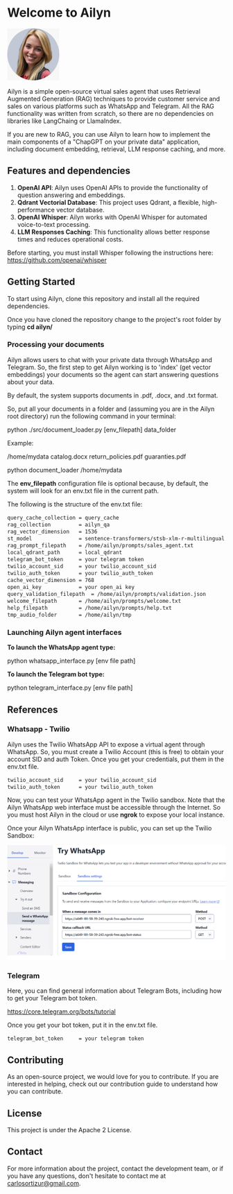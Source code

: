 

# Welcome to Ailyn

<img src="./images/ailyn-pic.png" alt="Ailun" width="120" height="120">

Ailyn is a simple open-source virtual sales agent that uses Retrieval Augmented Generation (RAG) techniques to provide customer service and sales on various platforms such as WhatsApp and Telegram. All the RAG functionality was written from scratch, so there are no dependencies on libraries like LangChaing or LlamaIndex.

If you are new to RAG, you can use Ailyn to learn how to implement the main components of a "ChapGPT on your private data" application, including document embedding, retrieval, LLM response caching, and more.


## Features and dependencies

1. **OpenAI API**: Ailyn uses OpenAI APIs to provide the functionality of question answering and embeddings.
2. **Qdrant Vectorial Database**: This project uses Qdrant, a flexible, high-performance vector database.
3. **OpenAI Whisper**: Ailyn works with OpenAI Whisper for automated voice-to-text processing.
4. **LLM Responses Caching**: This functionality allows better response times and reduces operational costs.

Before starting, you must install Whisper following the instructions here: https://github.com/openai/whisper

   
## Getting Started

To start using Ailyn, clone this repository and install all the required dependencies.

Once you have cloned the repository change to the project's root folder by typing **cd ailyn/**

### Processing your documents

Ailyn allows users to chat with your private data through WhatsApp and Telegram. So, the first step to get Ailyn working is to 'index' (get vector embeddings) your documents so the agent can start answering questions about your data.

By default, the system supports documents in .pdf, .docx, and .txt format.

So, put all your documents in a folder and (assuming you are in the Ailyn root directory) run the following command in your terminal:

python ./src/document_loader.py [env_filepath] data_folder

Example:

/home/mydata
    catalog.docx
    return_policies.pdf
    guaranties.pdf
    

python document_loader /home/mydata

The **env_filepath** configuration file is optional because, by default, the system will look for an env.txt file in the current path.

The following is the structure of the env.txt file:

```
query_cache_collection = query_cache
rag_collection         = ailyn_qa
rag_vector_dimension   = 1536
st_model               = sentence-transformers/stsb-xlm-r-multilingual
rag_prompt_filepath    = /home/ailyn/prompts/sales_agent.txt
local_qdrant_path      = local_qdrant
telegram_bot_token     = your telegram token
twilio_account_sid     = your twilio_account_sid
twilio_auth_token      = your twilio_auth_token
cache_vector_dimension = 768
open_ai_key            = your open_ai key
query_validation_filepath  = /home/ailyn/prompts/validation.json
welcome_filepath       = /home/ailyn/prompts/welcome.txt
help_filepath          = /home/ailyn/prompts/help.txt
tmp_audio_folder       = /home/ailyn/tmp
```


### Launching Ailyn agent interfaces



**To launch the WhatsApp agent type:**

python whatsapp_interface.py [env file path] 

**To launch the Telegram bot type:**

python telegram_interface.py [env file path]


## References


### Whatsapp - Twilio

Ailyn uses the Twilio WhatsApp API to expose a virtual agent through WhatsApp. So, you must create a Twilio Account (this is free) to obtain your account SID and auth Token. Once you get your credentials, put them in the env.txt file.

```
twilio_account_sid     = your twilio_account_sid
twilio_auth_token      = your twilio_auth_token
```

Now, you can test your WhatsApp agent in the Twilio sandbox. Note that the Ailyn WhatsApp web interface must be accessible through the Internet. So you must host Ailyn in the cloud or use **ngrok** to expose your local instance. 

Once your Ailyn WhatsApp interface is public, you can set up the Twilio Sandbox: 

<img src="./images/twilio.png">



### Telegram

Here, you can find general information about Telegram Bots, including how to get your Telegram bot token.

https://core.telegram.org/bots/tutorial

Once you get your bot token, put it in the env.txt file.

```
telegram_bot_token     = your telegram token
```


## Contributing

As an open-source project, we would love for you to contribute. If you are interested in helping, check out our contribution guide to understand how you can contribute.

## License 

This project is under the Apache 2 License.

## Contact

For more information about the project, contact the development team, or if you have any questions, don't hesitate to contact me at carlosortizur@gmail.com.